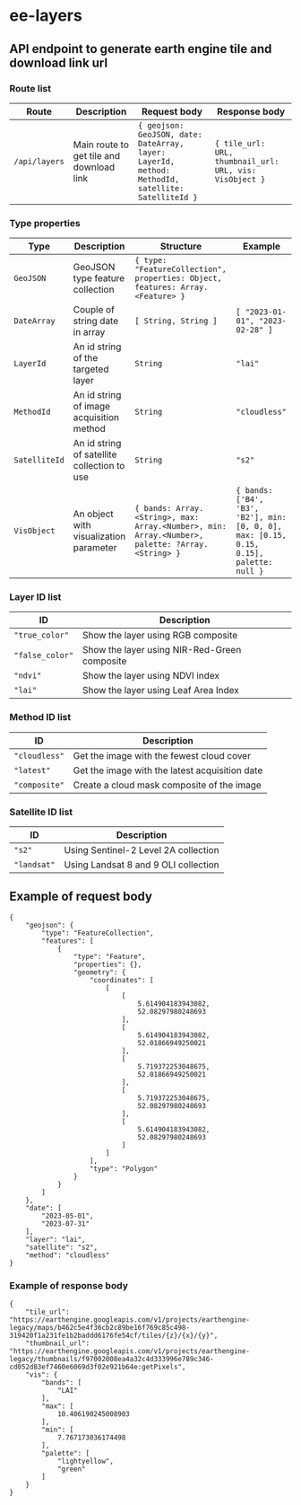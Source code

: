 # ee-layers
## API endpoint to generate earth engine tile and download link url

### Route list
| Route 				| Description 															| Request body 																																	| Response body 														|
|---------------|-------------------------------------------|-------------------------------------------------------------------------------|-------------------------------------------|
| ```/api/layers``` 	| Main route to get tile and download link 	| ```{ geojson: GeoJSON, date: DateArray, layer: LayerId, method: MethodId, satellite: SatelliteId }```	| ```{ tile_url: URL, thumbnail_url: URL, vis: VisObject }```|

### Type properties
| Type | Description | Structure | Example |
|------|-------------|-----------|---------|
| ```GeoJSON``` | GeoJSON type feature collection | ```{ type: "FeatureCollection", properties: Object, features: Array.<Feature> }``` | |
| ```DateArray``` | Couple of string date in array | ```[ String, String ]```	| ```[ "2023-01-01", "2023-02-28" ]``` |
| ```LayerId``` | An id string of the targeted layer | ```String``` | ```"lai"```	|
| ```MethodId```		| An id string of image acquisition method | ```String``` | ```"cloudless"```	|
| ```SatelliteId```		| An id string of satellite collection to use | ```String``` | ```"s2"```	|
| ```VisObject```		| An object with visualization parameter | ```{ bands: Array.<String>, max: Array.<Number>, min: Array.<Number>, palette: ?Array.<String> }``` | ```{ bands: ['B4', 'B3', 'B2'], min: [0, 0, 0], max: [0.15, 0.15, 0.15], palette: null }```	|

### Layer ID list
| ID | Description|
|----|------------|
| ```"true_color"``` | Show the layer using RGB composite |
| ```"false_color"``` | Show the layer using NIR-Red-Green composite |
| ```"ndvi"``` | Show the layer using NDVI index |
| ```"lai"``` | Show the layer using Leaf Area Index |

### Method ID list
| ID | Description|
|----|------------|
| ```"cloudless"``` | Get the image with the fewest cloud cover |
| ```"latest"``` | Get the image with the latest acquisition date |
| ```"composite"``` | Create a cloud mask composite of the image |

### Satellite ID list
| ID | Description|
|----|------------|
| ```"s2"``` | Using Sentinel-2 Level 2A collection |
| ```"landsat"``` | Using Landsat 8 and 9 OLI collection |

## Example of request body
```
{
    "geojson": {
        "type": "FeatureCollection",
        "features": [
            {
                "type": "Feature",
                "properties": {},
                "geometry": {
                    "coordinates": [
                        [
                            [
                                5.614904183943082,
                                52.08297980248693
                            ],
                            [
                                5.614904183943082,
                                52.01866949250021
                            ],
                            [
                                5.719372253048675,
                                52.01866949250021
                            ],
                            [
                                5.719372253048675,
                                52.08297980248693
                            ],
                            [
                                5.614904183943082,
                                52.08297980248693
                            ]
                        ]
                    ],
                    "type": "Polygon"
                }
            }
        ]
    },
    "date": [
        "2023-05-01",
        "2023-07-31"
    ],
    "layer": "lai",
    "satellite": "s2",
    "method": "cloudless"
}
```

### Example of response body
```
{
    "tile_url": "https://earthengine.googleapis.com/v1/projects/earthengine-legacy/maps/b462c5e4f36cb2c89be16f769c85c498-319420f1a231fe1b2baddd6176fe54cf/tiles/{z}/{x}/{y}",
    "thumbnail_url": "https://earthengine.googleapis.com/v1/projects/earthengine-legacy/thumbnails/f97002008ea4a32c4d333996e789c346-cd052d83ef7460e6069d3f02e921b64e:getPixels",
    "vis": {
        "bands": [
            "LAI"
        ],
        "max": [
            10.406190245008903
        ],
        "min": [
            7.767173036174498
        ],
        "palette": [
            "lightyellow",
            "green"
        ]
    }
}
```